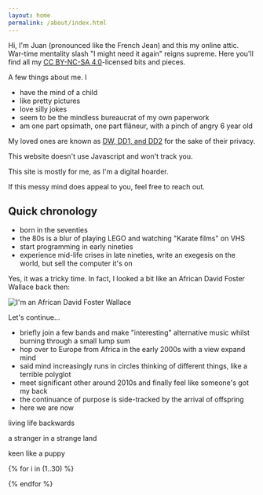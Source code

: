 ```yaml
---
layout: home
permalink: /about/index.html
---
```


Hi, I'm Juan (pronounced like the French Jean) and this my online attic. War-time mentality slash "I might need it again" reigns supreme. Here you'll find all my [CC BY-NC-SA 4.0](https://creativecommons.org/licenses/by-nc-sa/4.0/)-licensed bits and pieces.

A few things about me. I
- have the mind of a child
- like pretty pictures
- love silly jokes
- seem to be the mindless bureaucrat of my own paperwork
- am one part opsimath, one part flâneur, with a pinch of angry 6 year old

My loved ones are known as [DW, DD1, and DD2](https://www.mumsnet.com/info/acronyms) for the sake of their privacy.

<span class="highlight">This website doesn't use Javascript and won't track you.</span>

This site is mostly for me, as I'm a digital hoarder.

If this messy mind does appeal to you, feel free to reach out.

## Quick chronology

- born in the seventies
- the 80s is a blur of playing LEGO and watching "Karate films" on VHS
- start programming in early nineties
- experience mid-life crises in late nineties, write an exegesis on the world, but sell the computer it's on

Yes, it was a tricky time. In fact, I looked a bit like an African David Foster Wallace back then:

![I'm an African David Foster Wallace](https://cdn.opyate.com/photos/juancubs.jpg)

Let's continue...

- briefly join a few bands and make "interesting" alternative music whilst burning through a small lump sum
- hop over to Europe from Africa in the early 2000s with a view expand mind
- said mind increasingly runs in circles thinking of different things, like a terrible polyglot
- meet significant other around 2010s and finally feel like someone's got my back
- the continuance of purpose is side-tracked by the arrival of offspring
- here we are now

<div class="boxes">

<div class="box box2">

living life backwards

a stranger in a strange land

keen like a puppy

</div>

{% for i in (1..30) %}

<div class="box"></div>

{% endfor %}


</div>
